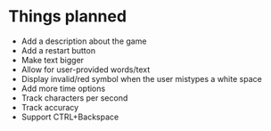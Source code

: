 # Things planned

* Add a description about the game 
* Add a restart button
* Make text bigger
* Allow for user-provided words/text
* Display invalid/red symbol when the user mistypes a white space
* Add more time options
* Track characters per second
* Track accuracy
* Support CTRL+Backspace
